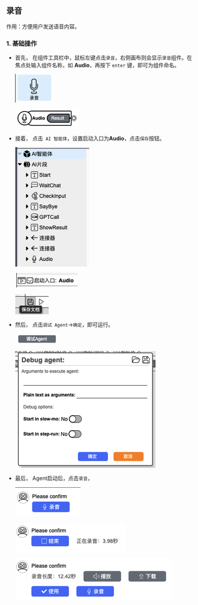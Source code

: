 ## 录音

作用：方便用户发送语音内容。

### 1. 基础操作

- 首先，
在组件工具栏中，鼠标左键点击`录音`，右侧画布则会显示`录音`组件。在焦点处输入组件名称，如 **Audio**，再按下 `enter` 键，即可为组件命名。
    <p><img src="../../../assets/record_audio1_cn.jpg" alt="record_audio1" /></p>
    <p><img src="../../../assets/record_audio2_cn.jpg" alt="record_audio2" /></p>


- 接着，
点击` AI 智能体`，设置启动入口为**Audio**，点击`保存`按钮。  
    <p><img src="../../../assets/record_audio3_cn.jpg" alt="record_audio3" /></p>
    <p><img src="../../../assets/record_audio4_cn.jpg" alt="record_audio4" /></p>
    <p><img src="../../../assets/open_file7_cn.jpg" alt="open_file7" /></p>

- 然后，
点击`调试 Agent`->`确定`，即可运行。
    <p><img src="../../../assets/open_file3_cn.jpg" alt="open_file3" /></p>
    <p><img src="../../../assets/open_file4_cn.jpg" alt="open_file4" /></p>

- 最后，
Agent启动后，点击`录音`，
    <p><img src="../../../assets/record_audio5_cn.jpg" alt="record_audio5" /></p>
    <p><img src="../../../assets/record_audio6_cn.jpg" alt="record_audio6" /></p>
    <p><img src="../../../assets/record_audio7_cn.jpg" alt="record_audio7" /></p>

